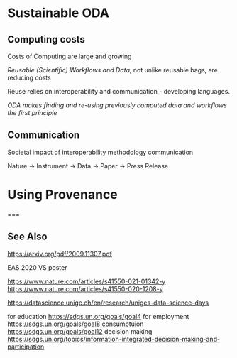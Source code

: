 # Sustainable ODA

## Computing costs

Costs of Computing are large and growing

*Reusable (Scientific) Workflows and Data*, not unlike reusable bags, are reducing costs

Reuse relies on interoperability and communication - developing languages.

*ODA makes finding and re-using previously computed data and workflows the first principle*

## Communication

Societal impact of interoperability methodology  communication

Nature -> Instrument -> Data -> Paper -> Press Release

# Using Provenance


===

## See Also

https://arxiv.org/pdf/2009.11307.pdf

EAS 2020 VS poster

https://www.nature.com/articles/s41550-021-01342-y
https://www.nature.com/articles/s41550-020-1208-y


https://datascience.unige.ch/en/research/uniges-data-science-days

for education https://sdgs.un.org/goals/goal4
for employment https://sdgs.un.org/goals/goal8
consumptuion https://sdgs.un.org/goals/goal12
decision making https://sdgs.un.org/topics/information-integrated-decision-making-and-participation
